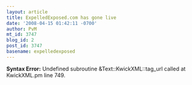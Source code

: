 ```yaml
---
layout: article
title: ExpelledExposed.com has gone live
date: '2008-04-15 01:42:11 -0700'
author: PvM
mt_id: 3747
blog_id: 2
post_id: 3747
basename: expelledexposed
---
```

<p><strong>Syntax Error:</strong> Undefined subroutine &Text::KwickXML::tag_url called at KwickXML.pm line 749.
</p>

